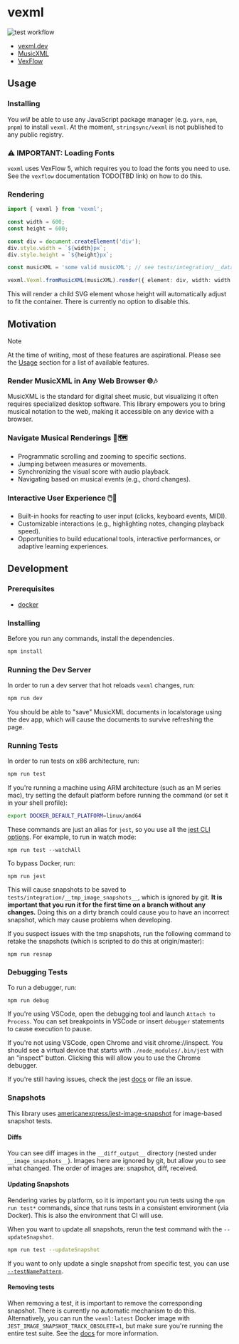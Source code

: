# vexml

![test workflow](https://github.com/stringsync/vexml/actions/workflows/test.yml/badge.svg)

- [vexml.dev](https://vexml.dev)
- [MusicXML](https://www.w3.org/2021/06/musicxml40/)
- [VexFlow](https://www.vexflow.com/)

## Usage

### Installing

You _will_ be able to use any JavaScript package manager (e.g. `yarn`, `npm`, `pnpm`) to install `vexml`. At the moment, `stringsync/vexml` is not published to any public registry.

### ⚠️ IMPORTANT: Loading Fonts

`vexml` uses VexFlow 5, which requires you to load the fonts you need to use. See the `vexflow` documentation TODO(TBD link) on how to do this.

### Rendering

```ts
import { vexml } from 'vexml';

const width = 600;
const height = 600;

const div = document.createElement('div');
div.style.width = `${width}px`;
div.style.height = `${height}px`;

const musicXML = 'some valid musicXML'; // see tests/integration/__data__ for valid musicXML documents

vexml.Vexml.fromMusicXML(musicXML).render({ element: div, width: width });
```

This will render a child SVG element whose height will automatically adjust to fit the container. There is currently no option to disable this.

## Motivation

> [!NOTE]
> At the time of writing, most of these features are aspirational. Please see the [Usage](#Usage) section for a list of available features.

### Render MusicXML in Any Web Browser 🌐🎶

MusicXML is the standard for digital sheet music, but visualizing it often requires specialized desktop software.
This library empowers you to bring musical notation to the web, making it accessible on any device with a browser.

### Navigate Musical Renderings 🎼🗺️

- Programmatic scrolling and zooming to specific sections.
- Jumping between measures or movements.
- Synchronizing the visual score with audio playback.
- Navigating based on musical events (e.g., chord changes).

### Interactive User Experience 🖱️🎹

- Built-in hooks for reacting to user input (clicks, keyboard events, MIDI).
- Customizable interactions (e.g., highlighting notes, changing playback speed).
- Opportunities to build educational tools, interactive performances, or adaptive learning experiences.

## Development

### Prerequisites

- [docker](https://docs.docker.com/engine/install)

### Installing

Before you run any commands, install the dependencies.

```sh
npm install
```

### Running the Dev Server

In order to run a dev server that hot reloads `vexml` changes, run:

```sh
npm run dev
```

You should be able to "save" MusicXML documents in localstorage using the dev app, which will cause the documents to survive refreshing the page.

### Running Tests

In order to run tests on x86 architecture, run:

```sh
npm run test
```

If you're running a machine using ARM architecture (such as an M series mac), try setting the default platform before running the command (or set it in your shell profile):

```sh
export DOCKER_DEFAULT_PLATFORM=linux/amd64
```

These commands are just an alias for `jest`, so you use all the [jest CLI options](https://jestjs.io/docs/cli). For example, to run in watch mode:

```
npm run test --watchAll
```

To bypass Docker, run:

```
npm run jest
```

This will cause snapshots to be saved to `tests/integration/__tmp_image_snapshots__`, which is ignored by git. **It is important that you run it for the first time on a branch without any changes.** Doing this on a dirty branch could cause you to have an incorrect snapshot, which may cause problems when developing.

If you suspect issues with the tmp snapshots, run the following command to retake the snapshots (which is scripted to do this at origin/master):

```
npm run resnap
```

### Debugging Tests

To run a debugger, run:

```
npm run debug
```

If you're using VSCode, open the debugging tool and launch `Attach to Process`. You can set breakpoints in VSCode or insert `debugger` statements to cause execution to pause.

If you're not using VSCode, open Chrome and visit chrome://inspect. You should see a virtual device that starts with `./node_modules/.bin/jest` with an "inspect" button. Clicking this will allow you to use the Chrome debugger.

If you're still having issues, check the jest [docs](https://jestjs.io/docs/troubleshooting) or file an issue.

### Snapshots

This library uses [americanexpress/jest-image-snapshot](https://github.com/americanexpress/jest-image-snapshot) for image-based snapshot tests.

#### Diffs

You can see diff images in the `__diff_output__` directory (nested under `__image_snapshots__`). Images here are ignored by git, but allow you to see what changed. The order of images are: snapshot, diff, received.

#### Updating Snapshots

Rendering varies by platform, so it is important you run tests using the `npm run test*` commands, since that runs tests in a consistent environment (via Docker). This is also the environment that CI will use.

When you want to update all snapshots, rerun the test command with the `--updateSnapshot`.

```sh
npm run test --updateSnapshot
```

If you want to only update a single snapshot from specific test, you can use [`--testNamePattern`](https://jestjs.io/docs/cli#--testnamepatternregex).

#### Removing tests

When removing a test, it is important to remove the corresponding snapshot. There is currently no automatic mechanism to do this. Alternatively, you can run the `vexml:latest` Docker image with `JEST_IMAGE_SNAPSHOT_TRACK_OBSOLETE=1`, but make sure you're running the entire test suite. See the [docs](https://github.com/americanexpress/jest-image-snapshot#removing-outdated-snapshots) for more information.
